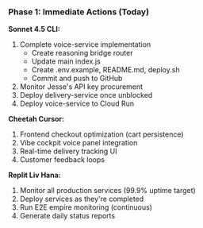 ### Phase 1: Immediate Actions (Today)

**Sonnet 4.5 CLI:**
1. Complete voice-service implementation
   - Create reasoning bridge router
   - Update main index.js
   - Create .env.example, README.md, deploy.sh
   - Commit and push to GitHub
2. Monitor Jesse's API key procurement
3. Deploy delivery-service once unblocked
4. Deploy voice-service to Cloud Run

**Cheetah Cursor:**
1. Frontend checkout optimization (cart persistence)
2. Vibe cockpit voice panel integration
3. Real-time delivery tracking UI
4. Customer feedback loops

**Replit Liv Hana:**
1. Monitor all production services (99.9% uptime target)
2. Deploy services as they're completed
3. Run E2E empire monitoring (continuous)
4. Generate daily status reports
